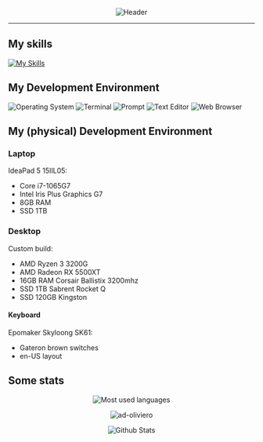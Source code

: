 <div align="center">

![Header](https://raw.githubusercontent.com/ad-oliviero/ad-oliviero/main/header.svg?sanitize=true)
</div>

---

## My skills

[![My Skills](https://skillicons.dev/icons?i=c,cpp,rust,py,latex,flutter,neovim,git,linux,docker,regex)](https://skillicons.dev)

## My Development Environment

![Operating System](https://img.shields.io/badge/Arch_Linux-1793D1?style=for-the-badge&logo=arch-linux&logoColor=white)
![Terminal](https://img.shields.io/badge/alacritty-F46D01?style=for-the-badge&logo=alacritty&logoColor=white)
![Prompt](https://img.shields.io/badge/starship-DD0B78?style=for-the-badge&logo=starship&logoColor=white)
![Text Editor](https://img.shields.io/badge/NeoVim-%2357A143.svg?&style=for-the-badge&logo=neovim&logoColor=white)
![Web Browser](https://img.shields.io/badge/Brave_Browser-303443?style=for-the-badge&logo=Brave&logoColor=FF5400)

<!-- ![Other Operating system](https://img.shields.io/badge/Windows-0078D6?style=for-the-badge&logo=windows&logoColor=white) -->
<!-- ![Text Editor](https://img.shields.io/badge/Visual_Studio_Code-0078D4?style=for-the-badge&logo=visual%20studio%20code&logoColor=white) -->

## My (physical) Development Environment

### Laptop

IdeaPad 5 15IIL05:

- Core i7-1065G7
- Intel Iris Plus Graphics G7
- 8GB RAM
- SSD 1TB

### Desktop

Custom build:

- AMD Ryzen 3 3200G
- AMD Radeon RX 5500XT
- 16GB RAM Corsair Ballistix 3200mhz
- SSD 1TB Sabrent Rocket Q
- SSD 120GB Kingston

#### Keyboard

Epomaker Skyloong SK61:

- Gateron brown switches
- en-US layout

## Some stats

<p align="center"><img src="https://github-readme-stats.vercel.app/api/top-langs/?username=ad-oliviero&count_private=true&langs_count=80&theme=dark&layout=compact" alt="Most used languages"/></p>
<p align="center"><img align="center" src="https://github-readme-stats.vercel.app/api?username=ad-oliviero&show_icons=true&count_private=true&locale=en&include_all_commits=true&theme=dark&layout=compact" alt="ad-oliviero"/></p>
<p align="center"><img align="center" src="https://github-readme-streak-stats.herokuapp.com/?user=ad-oliviero&theme=dark" alt="Github Stats"/></p>
